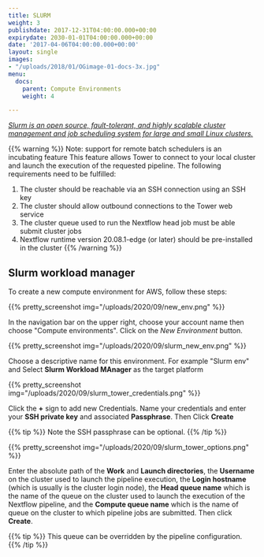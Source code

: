 ```yaml
---
title: SLURM
weight: 3
publishdate: 2017-12-31T04:00:00.000+00:00
expirydate: 2030-01-01T04:00:00.000+00:00
date: '2017-04-06T04:00:00.000+00:00'
layout: single
images:
- "/uploads/2018/01/OGimage-01-docs-3x.jpg"
menu:
  docs:
    parent: Compute Environments
    weight: 4

---
```

[*Slurm is an open source, fault-tolerant, and highly scalable cluster management and job scheduling system for large and small Linux clusters.*](https://slurm.schedmd.com/overview.html)

{{% warning %}}
Note: support for remote batch schedulers is an incubating feature
This feature allows Tower to connect to your local cluster and launch the execution of the requested pipeline. The following requirements need to be fulfilled:

1. The cluster should be reachable via an SSH connection using an SSH key
2. The cluster should allow outbound connections to the Tower web service
3. The cluster queue used to run the Nextflow head job must be able submit cluster jobs
4. Nextflow runtime version 20.08.1-edge (or later) should be pre-installed in the cluster
{{% /warning %}}



## Slurm workload manager

To create a new compute environment for AWS, follow these steps:

{{% pretty_screenshot img="/uploads/2020/09/new_env.png" %}}

In the navigation bar on the upper right, choose your account name then choose "Compute environments". Click on the *New Environment* button.

{{% pretty_screenshot img="/uploads/2020/09/slurm_new_env.png" %}}

Choose a descriptive name for this environment. For example "Slurm env" and Select **Slurm Workload MAnager** as the target platform

{{% pretty_screenshot img="/uploads/2020/09/slurm_tower_credentials.png" %}}


Click the **+** sign to add new Credentials. Name your credentials and enter your **SSH private key** and associated **Passphrase**. Then Click **Create**

{{% tip %}}
Note the SSH passphrase can be optional.
{{% /tip %}}

{{% pretty_screenshot img="/uploads/2020/09/slurm_tower_options.png" %}}


Enter the absolute path of the **Work** and **Launch directories**, the **Username** on the cluster used to launch the pipeline execution, the **Login hostname** (which is usually is the cluster login node), the **Head queue name** which is the name of the queue on the cluster used to launch the execution of the Nextflow pipeline, and the **Compute queue name** which is the name of queue on the cluster to which pipeline jobs are submitted. Then click **Create**.

{{% tip %}}
This queue can be overridden by the pipeline configuration.
{{% /tip %}}
